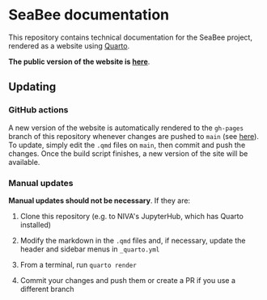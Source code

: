 # SeaBee documentation

This repository contains technical documentation for the SeaBee project, rendered as a website using [Quarto](https://quarto.org/).

**The public version of the website is [here](https://seabee-no.github.io/documentation/)**.

## Updating

### GitHub actions

A new version of the website is automatically rendered to the `gh-pages` branch of this repository whenever changes are pushed to `main` (see [here](https://github.com/SeaBee-no/documentation/blob/main/.github/workflows/quarto-publish.yml)). To update, simply edit the `.qmd` files on `main`, then commit and push the changes. Once the build script finishes, a new version of the site will be available.

### Manual updates

**Manual updates should not be necessary**. If they are:

1.  Clone this repository (e.g. to NIVA's JupyterHub, which has Quarto installed)

2.  Modify the markdown in the `.qmd` files and, if necessary, update the header and sidebar menus in `_quarto.yml`

3.  From a terminal, run `quarto render`

4.  Commit your changes and push them or create a PR if you use a different branch
